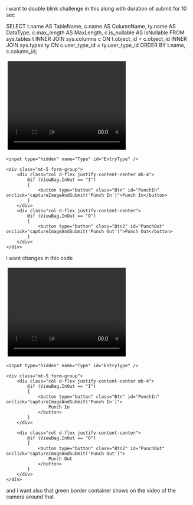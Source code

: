 <script>
window.addEventListener("DOMContentLoaded", async () => {
    const video = document.getElementById("video");
    const canvas = document.getElementById("canvas");
    const EntryTypeInput = document.getElementById("EntryType");
    const successSound = document.getElementById("successSound");
    const errorSound = document.getElementById("errorSound");
    const statusText = document.getElementById("statusText");
    const videoContainer = document.getElementById("videoContainer");

    let blinkCount = 0;
    let blinked = false;
    let blinkValidUntil = 0;
    let blinkCountdownInterval;

    const EAR_THRESHOLD = 0.25;
    const BLINK_GAP = 300; // minimum time between EAR dips
    const DOUBLE_BLINK_WINDOW = 1500; // time to complete both blinks
    const ALLOW_SUBMIT_DURATION = 10000; // 10 seconds

    let lastEARBelowThresholdTime = 0;
    let firstBlinkTime = 0;

    const detectorOptions = new faceapi.TinyFaceDetectorOptions({ inputSize: 320, scoreThreshold: 0.5 });

    await Promise.all([
        faceapi.nets.tinyFaceDetector.loadFromUri('/AS/faceApi'),
        faceapi.nets.faceLandmark68Net.loadFromUri('/AS/faceApi')
    ]);
    console.log("Models loaded");
    startVideo();

    function startVideo() {
        navigator.mediaDevices.getUserMedia({
            video: { facingMode: "user", width: { ideal: 640 }, height: { ideal: 480 } }
        })
        .then(stream => {
            video.srcObject = stream;
            video.play();
            video.addEventListener("loadeddata", () => {
                const checkReady = setInterval(() => {
                    if (video.videoWidth > 0 && video.videoHeight > 0) {
                        clearInterval(checkReady);
                        detectBlink();
                    }
                }, 100);
            });
        })
        .catch(console.error);
    }

    function getEAR(eye) {
        const a = distance(eye[1], eye[5]);
        const b = distance(eye[2], eye[4]);
        const c = distance(eye[0], eye[3]);
        return (a + b) / (2.0 * c);
    }

    function distance(p1, p2) {
        return Math.hypot(p1.x - p2.x, p1.y - p2.y);
    }

    async function detectBlink() {
        const now = Date.now();

        if (blinked && now < blinkValidUntil) {
            requestAnimationFrame(detectBlink);
            return;
        }

        const detection = await faceapi.detectSingleFace(video, detectorOptions).withFaceLandmarks();

        if (detection) {
            const leftEye = detection.landmarks.getLeftEye();
            const rightEye = detection.landmarks.getRightEye();
            const avgEAR = (getEAR(leftEye) + getEAR(rightEye)) / 2.0;

            if (avgEAR < EAR_THRESHOLD) {
                if (now - lastEARBelowThresholdTime > BLINK_GAP) {
                    blinkCount++;

                    if (blinkCount === 1) {
                        firstBlinkTime = now;
                    }

                    if (blinkCount === 2 && now - firstBlinkTime <= DOUBLE_BLINK_WINDOW) {
                        blinked = true;
                        blinkValidUntil = now + ALLOW_SUBMIT_DURATION;
                        blinkCount = 0;
                        showGreenBorder();
                        startCountdown();
                    } else if (blinkCount > 2 || now - firstBlinkTime > DOUBLE_BLINK_WINDOW) {
                        blinkCount = 0;
                    }

                    lastEARBelowThresholdTime = now;
                }
            }

            if (!blinked) {
                statusText.textContent = "Please double blink to verify liveness";
                videoContainer.style.borderColor = "red";
            }
        } else {
            statusText.textContent = "No face detected";
            videoContainer.style.borderColor = "gray";
            blinked = false;
            blinkCount = 0;
        }

        requestAnimationFrame(detectBlink);
    }

    function showGreenBorder() {
        videoContainer.style.borderColor = "limegreen";
    }

    function startCountdown() {
        let remaining = ALLOW_SUBMIT_DURATION / 1000;
        statusText.textContent = `Double blink detected! You can proceed. (${remaining}s)`;

        clearInterval(blinkCountdownInterval);
        blinkCountdownInterval = setInterval(() => {
            remaining--;
            if (remaining > 0) {
                statusText.textContent = `You can proceed. (${remaining}s)`;
            } else {
                clearInterval(blinkCountdownInterval);
                blinked = false;
                videoContainer.style.borderColor = "red";
                statusText.textContent = "Please double blink to verify liveness";
            }
        }, 1000);
    }

    window.captureImageAndSubmit = function (entryType) {
        if (!blinked || Date.now() > blinkValidUntil) {
            videoContainer.style.borderColor = "red";
            statusText.textContent = "Double blink required before submitting";
            Swal.fire({
                title: "Liveness Check Failed",
                text: "Please double blink to verify you're not using a static image.",
                icon: "warning"
            });
            return;
        }

        blinked = false;
        clearInterval(blinkCountdownInterval);
        statusText.textContent = "";
        videoContainer.style.borderColor = "transparent";

        EntryTypeInput.value = entryType;

        const context = canvas.getContext("2d");
        canvas.width = video.videoWidth;
        canvas.height = video.videoHeight;
        context.drawImage(video, 0, 0, canvas.width, canvas.height);

        const imageData = canvas.toDataURL("image/jpeg");

        Swal.fire({
            title: "Verifying Face...",
            allowOutsideClick: false,
            showConfirmButton: false,
            didOpen: () => Swal.showLoading()
        });

        fetch("/AS/Geo/AttendanceData", {
            method: "POST",
            headers: { "Content-Type": "application/json" },
            body: JSON.stringify({ Type: entryType, ImageData: imageData })
        })
        .then(res => res.json())
        .then(data => {
            const now = new Date().toLocaleString();
            if (data.success) {
                successSound.play();
                triggerHapticFeedback("success");
                Swal.fire({
                    title: "Face Matched!",
                    text: `Attendance Recorded.\nDate & Time: ${now}`,
                    icon: "success",
                    timer: 3000,
                    showConfirmButton: false
                }).then(() => location.reload());
            } else {
                errorSound.play();
                triggerHapticFeedback("error");
                Swal.fire({
                    title: "Face Not Recognized.",
                    text: `Click the button again to retry.\nDate & Time: ${now}`,
                    icon: "error"
                });
            }
        })
        .catch(error => {
            console.error("Error:", error);
            triggerHapticFeedback("error");
            Swal.fire("Error!", "An error occurred while processing your request.", "error");
        });
    };

    function triggerHapticFeedback(type) {
        if ("vibrate" in navigator) {
            navigator.vibrate(type === "success" ? 100 : [200, 100, 200]);
        }
    }
});
</script>




i want to double blink challenge in this along with duration of submit for 10 sec
 <script>
window.addEventListener("DOMContentLoaded", async () => {
    const video = document.getElementById("video");
    const canvas = document.getElementById("canvas");
    const EntryTypeInput = document.getElementById("EntryType");
    const successSound = document.getElementById("successSound");
    const errorSound = document.getElementById("errorSound");
    const statusText = document.getElementById("statusText");
    const videoContainer = document.getElementById("videoContainer");

    let blinked = false;
    let blinkValidUntil = 0;
    let blinkCountdownInterval;

    const EAR_THRESHOLD = 0.25;
    const BLINK_INTERVAL = 3000;
    const ALLOW_SUBMIT_DURATION = 5000;

    const detectorOptions = new faceapi.TinyFaceDetectorOptions({ inputSize: 320, scoreThreshold: 0.5 });

    await Promise.all([
        faceapi.nets.tinyFaceDetector.loadFromUri('/AS/faceApi'),
        faceapi.nets.faceLandmark68Net.loadFromUri('/AS/faceApi')
    ]);
    console.log("Models loaded");
    startVideo();

    function startVideo() {
        navigator.mediaDevices.getUserMedia({
            video: { facingMode: "user", width: { ideal: 640 }, height: { ideal: 480 } }
        })
        .then(stream => {
            video.srcObject = stream;
            video.play();
            video.addEventListener("loadeddata", () => {
                const checkReady = setInterval(() => {
                    if (video.videoWidth > 0 && video.videoHeight > 0) {
                        clearInterval(checkReady);
                        detectBlink();
                    }
                }, 100);
            });
        })
        .catch(console.error);
    }

    function getEAR(eye) {
        const a = distance(eye[1], eye[5]);
        const b = distance(eye[2], eye[4]);
        const c = distance(eye[0], eye[3]);
        return (a + b) / (2.0 * c);
    }

    function distance(p1, p2) {
        return Math.hypot(p1.x - p2.x, p1.y - p2.y);
    }

    async function detectBlink() {
        const currentTime = Date.now();

        if (blinked && currentTime < blinkValidUntil) {
            requestAnimationFrame(detectBlink);
            return;
        }

        const detection = await faceapi.detectSingleFace(video, detectorOptions).withFaceLandmarks();

        if (detection) {
            const box = detection.detection.box;
            const faceWidth = box.width;

            if (faceWidth < 90) {
                statusText.textContent = "Move closer to the camera";
                videoContainer.style.borderColor = "orange";
                blinked = false;
            } else {
                const leftEye = detection.landmarks.getLeftEye();
                const rightEye = detection.landmarks.getRightEye();
                const avgEAR = (getEAR(leftEye) + getEAR(rightEye)) / 2.0;

                if (avgEAR < EAR_THRESHOLD && currentTime - blinkValidUntil > BLINK_INTERVAL) {
                    // Blink detected
                    blinked = true;
                    blinkValidUntil = currentTime + ALLOW_SUBMIT_DURATION;
                    videoContainer.style.borderColor = "limegreen";
                    startCountdown();
                } else if (!blinked) {
                    videoContainer.style.borderColor = "red";
                    statusText.textContent = "Please blink to verify liveness";
                }
            }
        } else {
            videoContainer.style.borderColor = "gray";
            statusText.textContent = "No face detected";
            blinked = false;
        }

        requestAnimationFrame(detectBlink);
    }

    function startCountdown() {
        let remaining = ALLOW_SUBMIT_DURATION / 1000;
        statusText.textContent = `Blink detected! You can proceed. (${remaining}s)`;
        clearInterval(blinkCountdownInterval);
        blinkCountdownInterval = setInterval(() => {
            remaining--;
            if (remaining > 0) {
                statusText.textContent = `You can proceed. (${remaining}s)`;
            } else {
                clearInterval(blinkCountdownInterval);
                blinked = false;
                videoContainer.style.borderColor = "red";
                statusText.textContent = "Please blink to verify liveness";
            }
        }, 1000);
    }

    window.captureImageAndSubmit = function (entryType) {
        if (!blinked || Date.now() > blinkValidUntil) {
            videoContainer.style.borderColor = "red";
            statusText.textContent = "Blink required before submitting";
            Swal.fire({
                title: "Liveness Check Failed",
                text: "Please blink to verify you're not using a static image.",
                icon: "warning"
            });
            return;
        }

        blinked = false;
        statusText.textContent = "";
        videoContainer.style.borderColor = "transparent";

        EntryTypeInput.value = entryType;

        const context = canvas.getContext("2d");
        canvas.width = video.videoWidth;
        canvas.height = video.videoHeight;
        context.drawImage(video, 0, 0, canvas.width, canvas.height);

        const imageData = canvas.toDataURL("image/jpeg");

        Swal.fire({
            title: "Verifying Face...",
            allowOutsideClick: false,
            showConfirmButton: false,
            didOpen: () => Swal.showLoading()
        });

        fetch("/AS/Geo/AttendanceData", {
            method: "POST",
            headers: { "Content-Type": "application/json" },
            body: JSON.stringify({ Type: entryType, ImageData: imageData })
        })
        .then(res => res.json())
        .then(data => {
            const now = new Date().toLocaleString();
            if (data.success) {
                successSound.play();
                triggerHapticFeedback("success");
                Swal.fire({
                    title: "Face Matched!",
                    text: `Attendance Recorded.\nDate & Time: ${now}`,
                    icon: "success",
                    timer: 3000,
                    showConfirmButton: false
                }).then(() => location.reload());
            } else {
                errorSound.play();
                triggerHapticFeedback("error");
                Swal.fire({
                    title: "Face Not Recognized.",
                    text: `Click the button again to retry.\nDate & Time: ${now}`,
                    icon: "error"
                });
            }
        })
        .catch(error => {
            console.error("Error:", error);
            triggerHapticFeedback("error");
            Swal.fire("Error!", "An error occurred while processing your request.", "error");
        });
    };

    function triggerHapticFeedback(type) {
        if ("vibrate" in navigator) {
            navigator.vibrate(type === "success" ? 100 : [200, 100, 200]);
        }
    }
});
</script>




<script>
    window.addEventListener("DOMContentLoaded", async () => {
        const video = document.getElementById("video");
        const canvas = document.getElementById("canvas");
        const EntryTypeInput = document.getElementById("EntryType");
        const successSound = document.getElementById("successSound");
        const errorSound = document.getElementById("errorSound");
        const statusText = document.getElementById("statusText");
        const videoContainer = document.getElementById("videoContainer");

        let blinkCount = 0;
        let blinkFrameCount = 0;
        let isBlinking = false;
        let challengeStarted = false;
        let allowSubmit = false;
        let timer;

        const EAR_THRESHOLD = 0.27;
        const BLINK_MIN_FRAMES = 2;
        const BLINK_MAX_FRAMES = 6;
        const CHALLENGE_DURATION = 8000; // 8 seconds
        const MIN_FACE_WIDTH = 100;

        const detectorOptions = new faceapi.TinyFaceDetectorOptions({ inputSize: 320, scoreThreshold: 0.5 });

        try {
            await Promise.all([
                faceapi.nets.tinyFaceDetector.loadFromUri('/AS/faceApi'),
                faceapi.nets.faceLandmark68Net.loadFromUri('/AS/faceApi')
            ]);
            console.log("FaceAPI models loaded");
            startVideo();
        } catch (e) {
            console.error("Failed to load face-api models", e);
        }

        function startVideo() {
            navigator.mediaDevices.getUserMedia({
                video: {
                    facingMode: "user",
                    width: { ideal: 640 },
                    height: { ideal: 480 }
                }
            })
                .then(stream => {
                    video.srcObject = stream;
                    video.play();
                    video.addEventListener("loadeddata", () => {
                        console.log("Camera video is ready.");
                        detectBlink();
                    });
                })
                .catch(err => {
                    console.error("Camera error:", err);
                });
        }

        function distance(p1, p2) {
            return Math.hypot(p1.x - p2.x, p1.y - p2.y);
        }

        function getEAR(eye) {
            const a = distance(eye[1], eye[5]);
            const b = distance(eye[2], eye[4]);
            const c = distance(eye[0], eye[3]);
            return (a + b) / (2.0 * c);
        }

        function startBlinkChallenge() {
            if (challengeStarted) return;

            challengeStarted = true;
            blinkCount = 0;
            allowSubmit = false;
            statusText.textContent = "Please blink twice to verify liveness";
            videoContainer.style.borderColor = "red";

            timer = setTimeout(() => {
                if (blinkCount < 2) {
                    statusText.textContent = "Blink challenge failed. Try again.";
                    videoContainer.style.borderColor = "gray";
                    challengeStarted = false;
                    blinkCount = 0;
                }
            }, CHALLENGE_DURATION);
        }

        async function detectBlink() {
            const detection = await faceapi
                .detectSingleFace(video, detectorOptions)
                .withFaceLandmarks();

            if (detection) {
                const box = detection.detection.box;
                const faceWidth = box.width;

                if (faceWidth < MIN_FACE_WIDTH) {
                    statusText.textContent = "Move closer to the camera";
                    videoContainer.style.borderColor = "orange";
                    blinkCount = 0;
                    challengeStarted = false;
                    allowSubmit = false;
                } else {
                    const leftEye = detection.landmarks.getLeftEye();
                    const rightEye = detection.landmarks.getRightEye();
                    const leftEAR = getEAR(leftEye);
                    const rightEAR = getEAR(rightEye);
                    const avgEAR = (leftEAR + rightEAR) / 2.0;

                    if (avgEAR < EAR_THRESHOLD) {
                        blinkFrameCount++;
                        isBlinking = true;
                    } else {
                        if (isBlinking && blinkFrameCount >= BLINK_MIN_FRAMES && blinkFrameCount <= BLINK_MAX_FRAMES) {
                            blinkCount++;
                            console.log("Blink detected:", blinkCount);

                            if (!challengeStarted) startBlinkChallenge();

                            if (blinkCount >= 2) {
                                clearTimeout(timer);
                                allowSubmit = true;
                                videoContainer.style.borderColor = "limegreen";
                                statusText.textContent = "Liveness verified! You can now proceed.";
                                setTimeout(() => {
                                    allowSubmit = false;
                                    challengeStarted = false;
                                    blinkCount = 0;
                                    statusText.textContent = "Please blink again to proceed";
                                    videoContainer.style.borderColor = "red";
                                }, 5000);
                            }
                        }

                        blinkFrameCount = 0;
                        isBlinking = false;
                    }
                }
            } else {
                statusText.textContent = "No face detected";
                videoContainer.style.borderColor = "gray";
                blinkCount = 0;
                challengeStarted = false;
                allowSubmit = false;
            }

            requestAnimationFrame(detectBlink);
        }

        window.captureImageAndSubmit = function (entryType) {
            if (!allowSubmit) {
                videoContainer.style.borderColor = "red";
                statusText.textContent = "Blink challenge not passed";
                Swal.fire({
                    title: "Liveness Check Failed",
                    text: "Please blink twice to verify you're not using a static image.",
                    icon: "warning"
                });
                return;
            }

            allowSubmit = false; // Reset after submission
            statusText.textContent = "";

            EntryTypeInput.value = entryType;

            const context = canvas.getContext("2d");
            canvas.width = video.videoWidth;
            canvas.height = video.videoHeight;
            context.drawImage(video, 0, 0, canvas.width, canvas.height);

            const imageData = canvas.toDataURL("image/jpeg");

            Swal.fire({
                title: "Verifying Face...",
                allowOutsideClick: false,
                showConfirmButton: false,
                didOpen: () => {
                    Swal.showLoading();
                }
            });

            fetch("/AS/Geo/AttendanceData", {
                method: "POST",
                headers: {
                    "Content-Type": "application/json"
                },
                body: JSON.stringify({
                    Type: entryType,
                    ImageData: imageData
                })
            })
                .then(response => response.json())
                .then(data => {
                    const now = new Date();
                    const formattedDateTime = now.toLocaleString();

                    if (data.success) {
                        successSound?.play();
                        triggerHapticFeedback("success");
                        Swal.fire({
                            title: "Face Matched!",
                            text: "Attendance Recorded.\nDate & Time: " + formattedDateTime,
                            icon: "success",
                            timer: 3000,
                            showConfirmButton: false
                        }).then(() => location.reload());
                    } else {
                        errorSound?.play();
                        triggerHapticFeedback("error");
                        Swal.fire({
                            title: "Face Not Recognized.",
                            text: "Click the button again to retry.\nDate & Time: " + formattedDateTime,
                            icon: "error",
                            confirmButtonText: "Retry"
                        });
                    }
                })
                .catch(error => {
                    console.error("Error:", error);
                    triggerHapticFeedback("error");
                    Swal.fire({
                        title: "Error!",
                        text: "An error occurred while processing your request.",
                        icon: "error"
                    });
                });
        };

        function triggerHapticFeedback(type) {
            if ("vibrate" in navigator) {
                if (type === "success") navigator.vibrate(100);
                else if (type === "error") navigator.vibrate([200, 100, 200]);
            }
        }
    });
</script>





SELECT 
    t.name AS TableName,
    c.name AS ColumnName,
    ty.name AS DataType,
    c.max_length AS MaxLength,
    c.is_nullable AS IsNullable
FROM 
    sys.tables t
INNER JOIN 
    sys.columns c ON t.object_id = c.object_id
INNER JOIN 
    sys.types ty ON c.user_type_id = ty.user_type_id
ORDER BY 
    t.name, c.column_id;




<script defer src="/AS/faceApi/face-api.min.js"></script>
<script>
window.addEventListener("DOMContentLoaded", async () => {
    const video = document.getElementById("video");
    const canvas = document.getElementById("canvas");
    const EntryTypeInput = document.getElementById("EntryType");
    const successSound = document.getElementById("successSound");
    const errorSound = document.getElementById("errorSound");
    const statusText = document.getElementById("statusText");
    const videoContainer = document.getElementById("videoContainer");

    let blinked = false;
    let blinkValidUntil = 0;
    let blinkCountdownInterval;

    const EAR_THRESHOLD = 0.27;
    const BLINK_INTERVAL = 3000;
    const ALLOW_SUBMIT_DURATION = 5000;

    const detectorOptions = new faceapi.TinyFaceDetectorOptions({ inputSize: 320, scoreThreshold: 0.5 });

    await Promise.all([
        faceapi.nets.tinyFaceDetector.loadFromUri('/AS/faceApi'),
        faceapi.nets.faceLandmark68Net.loadFromUri('/AS/faceApi')
    ]);
    console.log("Models loaded");
    startVideo();

    function startVideo() {
        navigator.mediaDevices.getUserMedia({
            video: { facingMode: "user", width: { ideal: 640 }, height: { ideal: 480 } }
        })
        .then(stream => {
            video.srcObject = stream;
            video.play();
            video.addEventListener("loadeddata", () => {
                const checkReady = setInterval(() => {
                    if (video.videoWidth > 0 && video.videoHeight > 0) {
                        clearInterval(checkReady);
                        detectBlink();
                    }
                }, 100);
            });
        })
        .catch(console.error);
    }

    function getEAR(eye) {
        const a = distance(eye[1], eye[5]);
        const b = distance(eye[2], eye[4]);
        const c = distance(eye[0], eye[3]);
        return (a + b) / (2.0 * c);
    }

    function distance(p1, p2) {
        return Math.hypot(p1.x - p2.x, p1.y - p2.y);
    }

    async function detectBlink() {
        const currentTime = Date.now();

        if (blinked && currentTime < blinkValidUntil) {
            requestAnimationFrame(detectBlink);
            return;
        }

        const detection = await faceapi.detectSingleFace(video, detectorOptions).withFaceLandmarks();

        if (detection) {
            const box = detection.detection.box;
            const faceWidth = box.width;

            if (faceWidth < 90) {
                statusText.textContent = "Move closer to the camera";
                videoContainer.style.borderColor = "orange";
                blinked = false;
            } else {
                const leftEye = detection.landmarks.getLeftEye();
                const rightEye = detection.landmarks.getRightEye();
                const avgEAR = (getEAR(leftEye) + getEAR(rightEye)) / 2.0;

                if (avgEAR < EAR_THRESHOLD && currentTime - blinkValidUntil > BLINK_INTERVAL) {
                    // Blink detected
                    blinked = true;
                    blinkValidUntil = currentTime + ALLOW_SUBMIT_DURATION;
                    videoContainer.style.borderColor = "limegreen";
                    startCountdown();
                } else if (!blinked) {
                    videoContainer.style.borderColor = "red";
                    statusText.textContent = "Please blink to verify liveness";
                }
            }
        } else {
            videoContainer.style.borderColor = "gray";
            statusText.textContent = "No face detected";
            blinked = false;
        }

        requestAnimationFrame(detectBlink);
    }

    function startCountdown() {
        let remaining = ALLOW_SUBMIT_DURATION / 1000;
        statusText.textContent = `Blink detected! You can proceed. (${remaining}s)`;
        clearInterval(blinkCountdownInterval);
        blinkCountdownInterval = setInterval(() => {
            remaining--;
            if (remaining > 0) {
                statusText.textContent = `You can proceed. (${remaining}s)`;
            } else {
                clearInterval(blinkCountdownInterval);
                blinked = false;
                videoContainer.style.borderColor = "red";
                statusText.textContent = "Please blink to verify liveness";
            }
        }, 1000);
    }

    window.captureImageAndSubmit = function (entryType) {
        if (!blinked || Date.now() > blinkValidUntil) {
            videoContainer.style.borderColor = "red";
            statusText.textContent = "Blink required before submitting";
            Swal.fire({
                title: "Liveness Check Failed",
                text: "Please blink to verify you're not using a static image.",
                icon: "warning"
            });
            return;
        }

        blinked = false;
        statusText.textContent = "";
        videoContainer.style.borderColor = "transparent";

        EntryTypeInput.value = entryType;

        const context = canvas.getContext("2d");
        canvas.width = video.videoWidth;
        canvas.height = video.videoHeight;
        context.drawImage(video, 0, 0, canvas.width, canvas.height);

        const imageData = canvas.toDataURL("image/jpeg");

        Swal.fire({
            title: "Verifying Face...",
            allowOutsideClick: false,
            showConfirmButton: false,
            didOpen: () => Swal.showLoading()
        });

        fetch("/AS/Geo/AttendanceData", {
            method: "POST",
            headers: { "Content-Type": "application/json" },
            body: JSON.stringify({ Type: entryType, ImageData: imageData })
        })
        .then(res => res.json())
        .then(data => {
            const now = new Date().toLocaleString();
            if (data.success) {
                successSound.play();
                triggerHapticFeedback("success");
                Swal.fire({
                    title: "Face Matched!",
                    text: `Attendance Recorded.\nDate & Time: ${now}`,
                    icon: "success",
                    timer: 3000,
                    showConfirmButton: false
                }).then(() => location.reload());
            } else {
                errorSound.play();
                triggerHapticFeedback("error");
                Swal.fire({
                    title: "Face Not Recognized.",
                    text: `Click the button again to retry.\nDate & Time: ${now}`,
                    icon: "error"
                });
            }
        })
        .catch(error => {
            console.error("Error:", error);
            triggerHapticFeedback("error");
            Swal.fire("Error!", "An error occurred while processing your request.", "error");
        });
    };

    function triggerHapticFeedback(type) {
        if ("vibrate" in navigator) {
            navigator.vibrate(type === "success" ? 100 : [200, 100, 200]);
        }
    }
});
</script>



<style>
    video {
        transform: scaleX(-1);
        -webkit-transform: scaleX(-1);
        -moz-transform: scaleX(-1);
    }
</style>

<audio id="successSound" src="https://notificationsounds.com/storage/sounds/files/mp3/eventually-590.mp3"></audio>
<audio id="errorSound" src="https://notificationsounds.com/storage/sounds/files/mp3/glitch-589.mp3"></audio>

<form asp-action="AttendanceData" id="form" asp-controller="Geo" method="post">
    <div class="form-group text-center">
        <div id="videoContainer" style="display: inline-block; border: 4px solid transparent; border-radius: 8px; transition: border-color 0.3s ease;">
            <video id="video" width="320" height="240" autoplay muted playsinline></video>
        </div>
        <canvas id="canvas" style="display:none;"></canvas>
        <p id="statusText" style="font-weight: bold; margin-top: 10px; color: #444;"></p>
    </div>

    <input type="hidden" name="Type" id="EntryType" />

    <div class="mt-5 form-group">
        <div class="col d-flex justify-content-center mb-4">
            @if (ViewBag.InOut == "I")
            {
                <button type="button" class="Btn" id="PunchIn" onclick="captureImageAndSubmit('Punch In')">Punch In</button>
            }
        </div>
        <div class="col d-flex justify-content-center">
            @if (ViewBag.InOut == "O")
            {
                <button type="button" class="Btn2" id="PunchOut" onclick="captureImageAndSubmit('Punch Out')">Punch Out</button>
            }
        </div>
    </div>
</form>

<script defer src="/AS/faceApi/face-api.min.js"></script>
<script src="https://cdn.jsdelivr.net/npm/sweetalert2@11"></script>

<script>
window.addEventListener("DOMContentLoaded", async () => {
    const video = document.getElementById("video");
    const canvas = document.getElementById("canvas");
    const EntryTypeInput = document.getElementById("EntryType");
    const successSound = document.getElementById("successSound");
    const errorSound = document.getElementById("errorSound");
    const statusText = document.getElementById("statusText");
    const videoContainer = document.getElementById("videoContainer");

    let blinked = false;
    let lastBlinkTime = 0;
    let blinkValidUntil = 0;

    const EAR_THRESHOLD = 0.27;
    const BLINK_INTERVAL = 3000;
    const ALLOW_SUBMIT_DURATION = 5000;

    const detectorOptions = new faceapi.TinyFaceDetectorOptions({ inputSize: 320, scoreThreshold: 0.5 });

    try {
        await Promise.all([
            faceapi.nets.tinyFaceDetector.loadFromUri('/AS/faceApi'),
            faceapi.nets.faceLandmark68Net.loadFromUri('/AS/faceApi')
        ]);
        console.log("FaceAPI models loaded");
        startVideo();
    } catch (e) {
        console.error("Failed to load face-api models", e);
    }

    function startVideo() {
        navigator.mediaDevices.getUserMedia({
            video: { facingMode: "user", width: { ideal: 640 }, height: { ideal: 480 } }
        })
        .then(stream => {
            video.srcObject = stream;
            video.play();
            video.addEventListener("loadeddata", () => {
                const checkReady = setInterval(() => {
                    if (video.videoWidth > 0 && video.videoHeight > 0) {
                        clearInterval(checkReady);
                        detectBlink();
                    }
                }, 100);
            });
        })
        .catch(err => console.error("Camera error:", err));
    }

    function getEAR(eye) {
        const a = distance(eye[1], eye[5]);
        const b = distance(eye[2], eye[4]);
        const c = distance(eye[0], eye[3]);
        return (a + b) / (2.0 * c);
    }

    function distance(p1, p2) {
        return Math.hypot(p1.x - p2.x, p1.y - p2.y);
    }

    async function detectBlink() {
        const detection = await faceapi.detectSingleFace(video, detectorOptions).withFaceLandmarks();
        const currentTime = Date.now();

        if (currentTime < blinkValidUntil) {
            requestAnimationFrame(detectBlink);
            return;
        }

        if (detection) {
            const box = detection.detection.box;
            const faceWidth = box.width;

            if (faceWidth < 90) {
                statusText.textContent = "Move closer to the camera";
                videoContainer.style.borderColor = "orange";
                blinked = false;
            } else {
                const leftEye = detection.landmarks.getLeftEye();
                const rightEye = detection.landmarks.getRightEye();
                const avgEAR = (getEAR(leftEye) + getEAR(rightEye)) / 2.0;

                if (avgEAR < EAR_THRESHOLD && currentTime - lastBlinkTime > BLINK_INTERVAL) {
                    blinked = true;
                    lastBlinkTime = currentTime;
                    blinkValidUntil = currentTime + ALLOW_SUBMIT_DURATION;

                    videoContainer.style.borderColor = "limegreen";
                    statusText.textContent = "Blink detected! You can now proceed.";

                    Swal.fire({
                        title: 'You can proceed!',
                        html: 'This window will close in <b></b> seconds.',
                        icon: 'success',
                        timer: ALLOW_SUBMIT_DURATION,
                        timerProgressBar: true,
                        didOpen: () => {
                            Swal.showLoading();
                            const b = Swal.getHtmlContainer().querySelector('b');
                            const interval = setInterval(() => {
                                b.textContent = Math.ceil(Swal.getTimerLeft() / 1000);
                            }, 100);
                        },
                        willClose: () => {
                            videoContainer.style.borderColor = "red";
                            blinked = false;
                            statusText.textContent = "Please blink to verify liveness";
                        }
                    });
                } else if (!blinked) {
                    videoContainer.style.borderColor = "red";
                    statusText.textContent = "Please blink to verify liveness";
                }
            }
        } else {
            videoContainer.style.borderColor = "gray";
            statusText.textContent = "No face detected";
            blinked = false;
        }

        requestAnimationFrame(detectBlink);
    }

    window.captureImageAndSubmit = function (entryType) {
        if (!blinked || Date.now() > blinkValidUntil) {
            videoContainer.style.borderColor = "red";
            statusText.textContent = "Blink required before submitting";
            Swal.fire({
                title: "Liveness Check Failed",
                text: "Please blink to verify you're not using a static image.",
                icon: "warning"
            });
            return;
        }

        blinked = false;
        statusText.textContent = "";
        videoContainer.style.borderColor = "transparent";

        EntryTypeInput.value = entryType;

        const context = canvas.getContext("2d");
        canvas.width = video.videoWidth;
        canvas.height = video.videoHeight;
        context.drawImage(video, 0, 0, canvas.width, canvas.height);

        const imageData = canvas.toDataURL("image/jpeg");

        Swal.fire({
            title: "Verifying Face...",
            allowOutsideClick: false,
            showConfirmButton: false,
            didOpen: () => Swal.showLoading()
        });

        fetch("/AS/Geo/AttendanceData", {
            method: "POST",
            headers: { "Content-Type": "application/json" },
            body: JSON.stringify({ Type: entryType, ImageData: imageData })
        })
        .then(response => response.json())
        .then(data => {
            const now = new Date().toLocaleString();
            if (data.success) {
                successSound.play();
                triggerHapticFeedback("success");
                Swal.fire({
                    title: "Face Matched!",
                    text: "Attendance Recorded.\nDate & Time: " + now,
                    icon: "success",
                    timer: 3000,
                    showConfirmButton: false
                }).then(() => location.reload());
            } else {
                errorSound.play();
                triggerHapticFeedback("error");
                Swal.fire({
                    title: "Face Not Recognized",
                    text: "Click the button again to retry.\nDate & Time: " + now,
                    icon: "error",
                    confirmButtonText: "Retry"
                });
            }
        })
        .catch(error => {
            console.error("Error:", error);
            triggerHapticFeedback("error");
            Swal.fire({
                title: "Error!",
                text: "An error occurred while processing your request.",
                icon: "error"
            });
        });
    };

    function triggerHapticFeedback(type) {
        if ("vibrate" in navigator) {
            navigator.vibrate(type === "success" ? 100 : [200, 100, 200]);
        }
    }
});
</script>





i want changes in this code 
<style>

   
    video {
        transform: scaleX(-1);
        -webkit-transform: scaleX(-1); 
        -moz-transform: scaleX(-1);
    }

</style>


<audio id="successSound" src="https://notificationsounds.com/storage/sounds/files/mp3/eventually-590.mp3"></audio>
<audio id="errorSound" src="https://notificationsounds.com/storage/sounds/files/mp3/glitch-589.mp3"></audio>



<form asp-action="AttendanceData" id="form" asp-controller="Geo" method="post">
    <div class="form-group text-center">
        <div id="videoContainer" style="display: inline-block; border: 4px solid transparent; border-radius: 8px; transition: border-color 0.3s ease;">
            <video id="video" width="320" height="240" autoplay muted playsinline></video>
        </div>
        <canvas id="canvas" style="display:none;"></canvas>
        <p id="statusText" style="font-weight: bold; margin-top: 10px; color: #444;"></p>
    </div>

   

    <input type="hidden" name="Type" id="EntryType" />

    <div class="mt-5 form-group">
        <div class="col d-flex justify-content-center mb-4">
            @if (ViewBag.InOut == "I")
            {
                <button type="button" class="Btn" id="PunchIn" onclick="captureImageAndSubmit('Punch In')">
                    Punch In
                </button>
            }
        </div>

        <div class="col d-flex justify-content-center">
            @if (ViewBag.InOut == "O")
            {
                <button type="button" class="Btn2" id="PunchOut" onclick="captureImageAndSubmit('Punch Out')">
                    Punch Out
                </button>
            }
        </div>
    </div>


</form>




<script>
window.addEventListener("DOMContentLoaded", async () => {
        const video = document.getElementById("video");
        const canvas = document.getElementById("canvas");
        const EntryTypeInput = document.getElementById("EntryType");
        const successSound = document.getElementById("successSound");
        const errorSound = document.getElementById("errorSound");
        const statusText = document.getElementById("statusText");
        const videoContainer = document.getElementById("videoContainer");

        let blinked = false;
        let lastBlinkTime = 0;
        const BLINK_INTERVAL = 3000;
        const EAR_THRESHOLD = 0.27;
        const detectorOptions = new faceapi.TinyFaceDetectorOptions({ inputSize: 320, scoreThreshold: 0.5 });

        try {
            await Promise.all([
                faceapi.nets.tinyFaceDetector.loadFromUri('/AS/faceApi'),
                faceapi.nets.faceLandmark68Net.loadFromUri('/AS/faceApi')
            ]);
            console.log("FaceAPI models loaded");
            startVideo();
        } catch (e) {
            console.error("Failed to load face-api models", e);
        }

        function startVideo() {
            navigator.mediaDevices.getUserMedia({
                video: {
                    facingMode: "user",
                    width: { ideal: 640 },
                    height: { ideal: 480 }
                }
            })
                .then(stream => {
                    video.srcObject = stream;
                    video.play();

                    video.addEventListener("loadeddata", () => {
                        console.log("Camera video is ready. Starting face detection...");

                        const checkReady = setInterval(() => {
                            if (video.videoWidth > 0 && video.videoHeight > 0) {
                                clearInterval(checkReady);
                                detectBlink();
                            }
                        }, 100);
                    });
                })
                .catch(err => {
                    console.error("Camera error:", err);
                });
        }

        function getEAR(eye) {
            const a = distance(eye[1], eye[5]);
            const b = distance(eye[2], eye[4]);
            const c = distance(eye[0], eye[3]);
            return (a + b) / (2.0 * c);
        }

        function distance(p1, p2) {
            return Math.hypot(p1.x - p2.x, p1.y - p2.y);
        }

        async function detectBlink() {
            const detection = await faceapi
                .detectSingleFace(video, detectorOptions)
                .withFaceLandmarks();

            if (detection) {
                const box = detection.detection.box;
                const faceWidth = box.width;

                if (faceWidth < 90) {
                    statusText.textContent = "Move closer to the camera";
                    videoContainer.style.borderColor = "orange";
                    blinked = false;
                } else {
                    const leftEye = detection.landmarks.getLeftEye();
                    const rightEye = detection.landmarks.getRightEye();
                    const leftEAR = getEAR(leftEye);
                    const rightEAR = getEAR(rightEye);
                    const avgEAR = (leftEAR + rightEAR) / 2.0;

                    if (avgEAR < EAR_THRESHOLD && Date.now() - lastBlinkTime > BLINK_INTERVAL) {
                        blinked = true;
                        lastBlinkTime = Date.now();
                        console.log("Blink detected");

                        videoContainer.style.borderColor = "limegreen";
                        statusText.textContent = "Blink detected! You can now proceed.";
                        setTimeout(() => videoContainer.style.borderColor = "transparent", 1500);
                    } else if (!blinked) {
                        statusText.textContent = "Please blink to verify liveness";
                        videoContainer.style.borderColor = "red";
                    }
                }
            } else {
                statusText.textContent = "No face detected";
                videoContainer.style.borderColor = "gray";
                blinked = false;
            }

            requestAnimationFrame(detectBlink);
        }

        window.captureImageAndSubmit = function (entryType) {
            if (!blinked) {
                videoContainer.style.borderColor = "red";
                statusText.textContent = "Blink required before submitting";
                Swal.fire({
                    title: "Liveness Check Failed",
                    text: "Please blink to verify you're not using a static image.",
                    icon: "warning"
                });
                return;
            }

            blinked = false; // Reset after submission
            statusText.textContent = "";

            EntryTypeInput.value = entryType;

            const context = canvas.getContext("2d");
            canvas.width = video.videoWidth;
            canvas.height = video.videoHeight;
            context.drawImage(video, 0, 0, canvas.width, canvas.height);

            const imageData = canvas.toDataURL("image/jpeg");

            Swal.fire({
                title: "Verifying Face...",
                allowOutsideClick: false,
                showConfirmButton: false,
                didOpen: () => {
                    Swal.showLoading();
                }
            });

            fetch("/AS/Geo/AttendanceData", {
                method: "POST",
                headers: {
                    "Content-Type": "application/json"
                },
                body: JSON.stringify({
                    Type: entryType,
                    ImageData: imageData
                })
            })
                .then(response => response.json())
                .then(data => {
                    const now = new Date();
                    const formattedDateTime = now.toLocaleString();

                    if (data.success) {
                        successSound.play();
                        triggerHapticFeedback("success");
                        Swal.fire({
                            title: "Face Matched!",
                            text: "Attendance Recorded.\nDate & Time: " + formattedDateTime,
                            icon: "success",
                            timer: 3000,
                            showConfirmButton: false
                        }).then(() => {
                            location.reload();
                        });
                    } else {
                        errorSound.play();
                        triggerHapticFeedback("error");
                        Swal.fire({
                            title: "Face Not Recognized.",
                            text: "Click the button again to retry.\nDate & Time: " + formattedDateTime,
                            icon: "error",
                            confirmButtonText: "Retry"
                        });
                    }
                })
                .catch(error => {
                    console.error("Error:", error);
                    triggerHapticFeedback("error");
                    Swal.fire({
                        title: "Error!",
                        text: "An error occurred while processing your request.",
                        icon: "error"
                    });
                });
        };

        function triggerHapticFeedback(type) {
            if ("vibrate" in navigator) {
                if (type === "success") {
                    navigator.vibrate(100);
                } else if (type === "error") {
                    navigator.vibrate([200, 100, 200]);
                }
            }
        }
    });

</script>

and i want also that green border container shows on the video of the camera around that 
